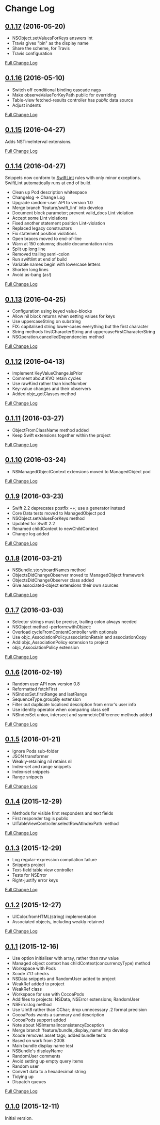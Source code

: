# Change Log

## [0.1.17](https://github.com/royratcliffe/snippets/tree/0.1.17) (2016-05-20)

- NSObject.setValuesForKeys answers Int
- Travis gives "bin" as the display name
- Share the scheme, for Travis
- Travis configuration

[Full Change Log](https://github.com/royratcliffe/snippets/compare/0.1.16...0.1.17)

## [0.1.16](https://github.com/royratcliffe/snippets/tree/0.1.16) (2016-05-10)

- Switch off conditional binding cascade nags
- Make observeValueForKeyPath public for overriding
- Table-view fetched-results controller has *public* data source
- Adjust indents

[Full Change Log](https://github.com/royratcliffe/snippets/compare/0.1.15...0.1.16)

## [0.1.15](https://github.com/royratcliffe/snippets/tree/0.1.15) (2016-04-27)

Adds NSTimeInterval extensions.

[Full Change Log](https://github.com/royratcliffe/snippets/compare/0.1.14...0.1.15)

## [0.1.14](https://github.com/royratcliffe/snippets/tree/0.1.14) (2016-04-27)

[swiftlint]:https://github.com/realm/SwiftLint

Snippets now conform to [SwiftLint][swiftlint] rules with only minor
exceptions. SwiftLint automatically runs at end of build.

- Clean up Pod description whitespace
- Changelog -> Change Log
- Upgrade random-user API to version 1.0
- Merge branch 'feature/swift_lint' into develop
- Document block parameter; prevent valid_docs Lint violation
- Accept some Lint violations
- Fixed another statement position Lint-violation
- Replaced legacy constructors
- Fix statement position violations
- Open braces moved to end-of-line
- Warn at 150 columns; disable documentation rules
- Split up long line
- Removed trailing semi-colon
- Run swiftlint at end of build
- Variable names begin with lowercase letters
- Shorten long lines
- Avoid as-bang (as!)

[Full Change Log](https://github.com/royratcliffe/snippets/compare/0.1.13...0.1.14)

## [0.1.13](https://github.com/royratcliffe/snippets/tree/0.1.13) (2016-04-25)

- Configuration using keyed value-blocks
- Allow nil block returns when setting values for keys
- Use uppercaseString on substring
- FIX: capitalised string lower-cases everything but the first character
- String methods firstCharacterString and uppercaseFirstCharacterString
- NSOperation.cancelledDependencies method

[Full Change Log](https://github.com/royratcliffe/snippets/compare/0.1.12...0.1.13)

## [0.1.12](https://github.com/royratcliffe/snippets/tree/0.1.12) (2016-04-13)

- Implement KeyValueChange.isPrior
- Comment about KVO retain cycles
- Use rawKind rather than kindNumber
- Key-value changes and their observers
- Added objc_getClasses method

[Full Change Log](https://github.com/royratcliffe/snippets/compare/0.1.11...0.1.12)

## [0.1.11](https://github.com/royratcliffe/snippets/tree/0.1.11) (2016-03-27)

- ObjectFromClassName method added
- Keep Swift extensions together within the project

[Full Change Log](https://github.com/royratcliffe/snippets/compare/0.1.10...0.1.11)

## [0.1.10](https://github.com/royratcliffe/snippets/tree/0.1.10) (2016-03-24)

- NSManagedObjectContext extensions moved to ManagedObject pod

[Full Change Log](https://github.com/royratcliffe/snippets/compare/0.1.9...0.1.10)

## [0.1.9](https://github.com/royratcliffe/snippets/tree/0.1.9) (2016-03-23)

- Swift 2.2 deprecates postfix ++; use a generator instead
- Core Data tests moved to ManagedObject pod
- NSObject.setValuesForKeys method
- Updated for Swift 2.2
- Renamed childContext to newChildContext
- Change log added

[Full Change Log](https://github.com/royratcliffe/snippets/compare/0.1.8...0.1.9)

## [0.1.8](https://github.com/royratcliffe/snippets/tree/0.1.8) (2016-03-21)

- NSBundle.storyboardNames method
- ObjectsDidChangeObserver moved to ManagedObject framework
- ObjectsDidChangeObserver class added
- Give associated-object extensions their own sources

[Full Change Log](https://github.com/royratcliffe/snippets/compare/0.1.7...0.1.8)

## [0.1.7](https://github.com/royratcliffe/snippets/tree/0.1.7) (2016-03-03)

- Selector strings must be precise, trailing colon always needed
- NSObject method -perform:withObject:
- Overload cycleFromContentController with optionals
- Use objc_AssociationPolicy.associationRetain and associationCopy
- Add objc_AssociationPolicy extension to project
- objc_AssociationPolicy extension

[Full Change Log](https://github.com/royratcliffe/snippets/compare/0.1.6...0.1.7)

## [0.1.6](https://github.com/royratcliffe/snippets/tree/0.1.6) (2016-02-19)

- Random user API now version 0.8
- Reformatted fetchFirst
- NSIndexSet.firstRange and lastRange
- SequenceType.groupBy extension
- Filter out duplicate localised description from error's user info
- Use identity operator when comparing class self
- NSIndexSet union, intersect and symmetricDifference methods added

[Full Change Log](https://github.com/royratcliffe/snippets/compare/0.1.5...0.1.6)

## [0.1.5](https://github.com/royratcliffe/snippets/tree/0.1.5) (2016-01-21)

- Ignore Pods sub-folder
- JSON transformer
- Weakly-retaining nil retains nil
- Index-set and range snippets
- Index-set snippets
- Range snippets

[Full Change Log](https://github.com/royratcliffe/snippets/compare/0.1.4...0.1.5)

## [0.1.4](https://github.com/royratcliffe/snippets/tree/0.1.4) (2015-12-29)

- Methods for visible first responders and text fields
- First responder tag is public
- UITableViewController.selectRowAtIndexPath method

[Full Change Log](https://github.com/royratcliffe/snippets/compare/0.1.3...0.1.4)

## [0.1.3](https://github.com/royratcliffe/snippets/tree/0.1.3) (2015-12-29)

- Log regular-expression compilation failure
- Snippets project
- Text-field table view controller
- Tests for NSError
- Right-justify error keys

[Full Change Log](https://github.com/royratcliffe/snippets/compare/0.1.2...0.1.3)

## [0.1.2](https://github.com/royratcliffe/snippets/tree/0.1.2) (2015-12-27)

- UIColor.fromHTML(string) implementation
- Associated objects, including weakly retained

[Full Change Log](https://github.com/royratcliffe/snippets/compare/0.1.1...0.1.2)

## [0.1.1](https://github.com/royratcliffe/snippets/tree/0.1.1) (2015-12-16)

- Use option initialiser with array, rather than raw value
- Managed object context has childContext(concurrencyType) method
- Workspace with Pods
- Xcode 7.1.1 checks
- NSData snippets and RandomUser added to project
- WeakRef added to project
- WeakRef class
- Workspace for use with CocoaPods
- Add files to projects: NSData, NSError extensions; RandomUser
- NSError.log method
- Use UInt8 rather than CChar; drop unnecessary .2 format precision
- CocoaPods wants a summary and description
- CocoaPods support added
- Note about NSInternalInconsistencyException
- Merge branch 'feature/bundle_display_name' into develop
- Xcode removes asset tags; added bundle tests
- Based on work from 2008
- Main bundle display name test
- NSBundle's displayName
- RandomUser comments
- Avoid setting up empty query items
- Random user
- Convert data to a hexadecimal string
- Tidying up
- Dispatch queues

[Full Change Log](https://github.com/royratcliffe/snippets/compare/0.1.0...0.1.1)

## [0.1.0](https://github.com/royratcliffe/snippets/tree/0.1.0) (2015-12-11)

Initial version.
